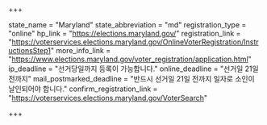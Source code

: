 +++

state_name = "Maryland"
state_abbreviation = "md"
registration_type = "online"
hp_link = "https://elections.maryland.gov/"
registration_link = "https://voterservices.elections.maryland.gov/OnlineVoterRegistration/InstructionsStep1"
more_info_link = "https://www.elections.maryland.gov/voter_registration/application.html"
ip_deadline = "선거당일까지 등록이 가능합니다."
online_deadline = "선거일 21일 전까지"
mail_postmarked_deadline = "반드시 선거일 21일 전까지 일자로 소인이 날인되어야 합니다."
confirm_registration_link = "https://voterservices.elections.maryland.gov/VoterSearch"

+++